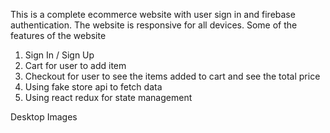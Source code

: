 This is a complete ecommerce website with user sign in and firebase authentication. The website is responsive for all devices. 
Some of the features of the website
1. Sign In / Sign Up
2. Cart for user to add item
3. Checkout for user to see the items added to cart and see the total price
4. Using fake store api to fetch data
5. Using react redux for state management

Desktop Images